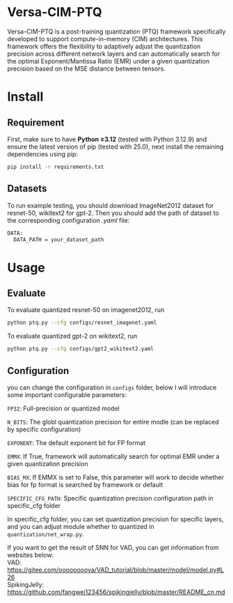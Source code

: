  # Versa-CIM-PTQ
Versa-CIM-PTQ is a post-training quantization (PTQ) framework specifically developed to support compute-in-memory (CIM) architectures. This framework offers the flexibility to adaptively adjust the quantization precision across different network layers and can automatically search for the optimal Exponent/Mantissa Ratio (EMR) under a given quantization precision based on the MSE distance between tensors.
# Install
## Requirement
First, make sure to have **Python ≥3.12** (tested with Python 3.12.9) and ensure the latest version of pip (tested with 25.0), next install the remaining dependencies using pip:
```bash
pip install -r requirements.txt
```
## Datasets
To run example testing, you should download ImageNet2012 dataset for resnet-50, wikitext2 for gpt-2.
Then you should add the path of dataset to the corresponding configuration *.yaml* file:
 ```bash
DATA:
   DATA_PATH = your_dataset_path
```
# Usage
## Evaluate
To evaluate quantized resnet-50 on imagenet2012, run
```bash
python ptq.py --cfg configs/resnet_imagenet.yaml
```
To evaluate quantized gpt-2 on wikitext2, run
```bash
python ptq.py --cfg configs/gpt2_wikitext2.yaml
```
## Configuration
you can change the configuration in `configs` folder, below I will introduce some important configurable parameters:

`FP32`: Full-precision or quantized model

`N_BITS`: The globl quantization precision for entire modle (can be replaced by specific configuration)

`EXPONENT`: The default exponent bit for FP format

`EMMX`: If True, framework will automatically search for optimal EMR under a given quantization precision

`BIAS_MX`: If EMMX is set to False, this parameter will work to decide whether bias for fp format is searched by framework or default

`SPECIFIC_CFG_PATH`: Specific quantization precision configuration path in specific_cfg folder


In specific_cfg folder, you can set quantization precision for specific layers, and you can adjust module whether to quantized in `quantization/net_wrap.py`.


If you want to get the result of SNN for VAD, you can get information from websites below:<br>
VAD: https://gitee.com/ooooooooya/VAD_tutorial/blob/master/model/model.py#L26<br>
SpikingJelly: https://github.com/fangwei123456/spikingjelly/blob/master/README_cn.md
